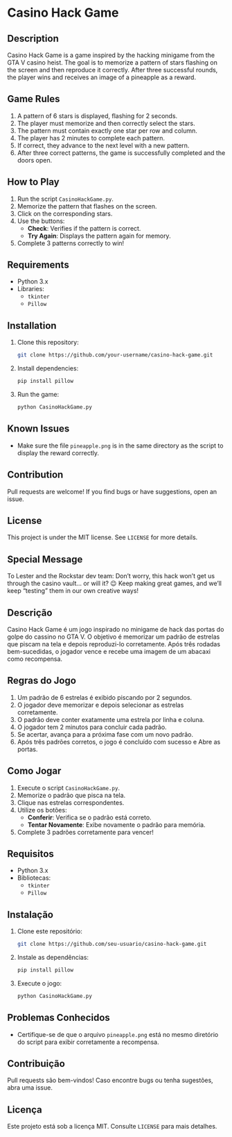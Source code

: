 # Casino Hack Game

## Description

Casino Hack Game is a game inspired by the hacking minigame from the GTA V casino heist. The goal is to memorize a pattern of stars flashing on the screen and then reproduce it correctly. After three successful rounds, the player wins and receives an image of a pineapple as a reward.

## Game Rules

1. A pattern of 6 stars is displayed, flashing for 2 seconds.
2. The player must memorize and then correctly select the stars.
3. The pattern must contain exactly one star per row and column.
4. The player has 2 minutes to complete each pattern.
5. If correct, they advance to the next level with a new pattern.
6. After three correct patterns, the game is successfully completed and the doors open.

## How to Play

1. Run the script `CasinoHackGame.py`.
2. Memorize the pattern that flashes on the screen.
3. Click on the corresponding stars.
4. Use the buttons:
   - **Check**: Verifies if the pattern is correct.
   - **Try Again**: Displays the pattern again for memory.
5. Complete 3 patterns correctly to win!

## Requirements

- Python 3.x
- Libraries:
  - `tkinter`
  - `Pillow`

## Installation

1. Clone this repository:
   ```sh
   git clone https://github.com/your-username/casino-hack-game.git
   ```
2. Install dependencies:
   ```sh
   pip install pillow
   ```
3. Run the game:
   ```sh
   python CasinoHackGame.py
   ```

## Known Issues

- Make sure the file `pineapple.png` is in the same directory as the script to display the reward correctly.

## Contribution

Pull requests are welcome! If you find bugs or have suggestions, open an issue.

## License

This project is under the MIT license. See `LICENSE` for more details.

## Special Message

To Lester and the Rockstar dev team: Don’t worry, this hack won’t get us through the casino vault… or will it? 😉 Keep making great games, and we’ll keep “testing” them in our own creative ways!



## Descrição

Casino Hack Game é um jogo inspirado no minigame de hack das portas do golpe do cassino no GTA V. O objetivo é memorizar um padrão de estrelas que piscam na tela e depois reproduzi-lo corretamente. Após três rodadas bem-sucedidas, o jogador vence e recebe uma imagem de um abacaxi como recompensa.

## Regras do Jogo

1. Um padrão de 6 estrelas é exibido piscando por 2 segundos.
2. O jogador deve memorizar e depois selecionar as estrelas corretamente.
3. O padrão deve conter exatamente uma estrela por linha e coluna.
4. O jogador tem 2 minutos para concluir cada padrão.
5. Se acertar, avança para a próxima fase com um novo padrão.
6. Após três padrões corretos, o jogo é concluído com sucesso e Abre as portas.

## Como Jogar

1. Execute o script `CasinoHackGame.py`.
2. Memorize o padrão que pisca na tela.
3. Clique nas estrelas correspondentes.
4. Utilize os botões:
   - **Conferir**: Verifica se o padrão está correto.
   - **Tentar Novamente**: Exibe novamente o padrão para memória.
5. Complete 3 padrões corretamente para vencer!

## Requisitos

- Python 3.x
- Bibliotecas:
  - `tkinter`
  - `Pillow`

## Instalação

1. Clone este repositório:
   ```sh
   git clone https://github.com/seu-usuario/casino-hack-game.git
   ```
2. Instale as dependências:
   ```sh
   pip install pillow
   ```
3. Execute o jogo:
   ```sh
   python CasinoHackGame.py
   ```

## Problemas Conhecidos

- Certifique-se de que o arquivo `pineapple.png` está no mesmo diretório do script para exibir corretamente a recompensa.

## Contribuição

Pull requests são bem-vindos! Caso encontre bugs ou tenha sugestões, abra uma issue.

## Licença

Este projeto está sob a licença MIT. Consulte `LICENSE` para mais detalhes.

